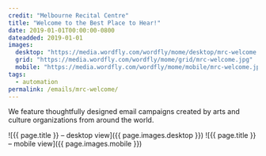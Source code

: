 ```yaml
---
credit: "Melbourne Recital Centre"
title: "Welcome to the Best Place to Hear!"
date: 2019-01-01T00:00:00-0800
dateadded: 2019-01-01
images:
  desktop: "https://media.wordfly.com/wordfly/mome/desktop/mrc-welcome.jpg"
  grid: "https://media.wordfly.com/wordfly/mome/grid/mrc-welcome.jpg"
  mobile: "https://media.wordfly.com/wordfly/mome/mobile/mrc-welcome.jpg"
tags:
  - automation
permalink: /emails/mrc-welcome/
---
```

We feature thoughtfully designed email campaigns created by arts and culture organizations from around the world.

![{{ page.title }} – desktop view]({{ page.images.desktop }})
![{{ page.title }} – mobile view]({{ page.images.mobile }})
